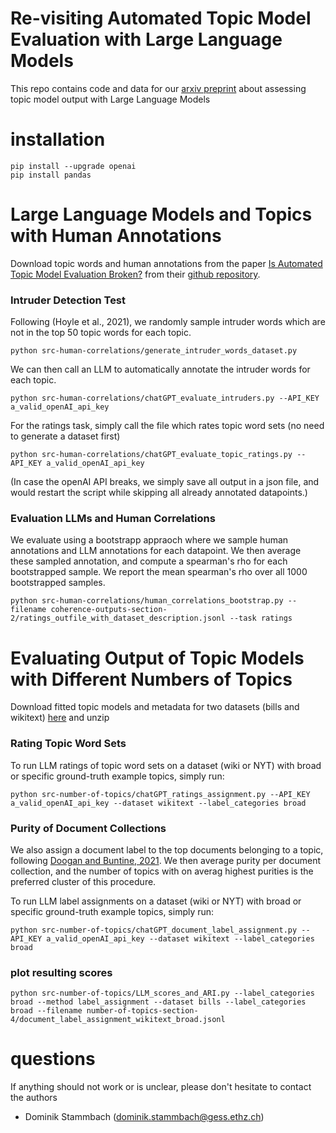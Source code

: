 # Re-visiting Automated Topic Model Evaluation with Large Language Models

This repo contains code and data for our [arxiv preprint](https://aps.arxiv.org/abs/2305.12152) about assessing topic model output with Large Language Models

# installation

```shell
pip install --upgrade openai
pip install pandas
```


# Large Language Models and Topics with Human Annotations

Download topic words and human annotations from the paper [Is Automated Topic Model Evaluation Broken?](https://arxiv.org/abs/2107.02173) from their [github repository](https://github.com/ahoho/topics/blob/dev/data/human/all_data/all_data.json).


### Intruder Detection Test

Following (Hoyle et al., 2021), we randomly sample intruder words which are not in the top 50 topic words for each topic.

```shell
python src-human-correlations/generate_intruder_words_dataset.py 
```

We can then call an LLM to automatically annotate the intruder words for each topic. 

```shell
python src-human-correlations/chatGPT_evaluate_intruders.py --API_KEY a_valid_openAI_api_key
```

For the ratings task, simply call the file which rates topic word sets (no need to generate a dataset first)

```shell
python src-human-correlations/chatGPT_evaluate_topic_ratings.py --API_KEY a_valid_openAI_api_key
```
(In case the openAI API breaks, we simply save all output in a json file, and would restart the script while skipping all already annotated datapoints.)


### Evaluation LLMs and Human Correlations

We evaluate using a bootstrapp appraoch where we sample human annotations and LLM annotations for each datapoint. We then average these sampled annotation, and compute a spearman's rho for each bootstrapped sample. We report the mean spearman's rho over all 1000 bootstrapped samples.

```shell
python src-human-correlations/human_correlations_bootstrap.py --filename coherence-outputs-section-2/ratings_outfile_with_dataset_description.jsonl --task ratings
```



# Evaluating Output of Topic Models with Different Numbers of Topics

Download fitted topic models and metadata for two datasets (bills and wikitext) [here](https://www.dropbox.com/s/huxdloe5l6w2tu5/topic_model_k_selection.zip?dl=0) and unzip

### Rating Topic Word Sets

To run LLM ratings of topic word sets on a dataset (wiki or NYT) with broad or specific ground-truth example topics, simply run:

```shell
python src-number-of-topics/chatGPT_ratings_assignment.py --API_KEY a_valid_openAI_api_key --dataset wikitext --label_categories broad
```

### Purity of Document Collections

We also assign a document label to the top documents belonging to a topic, following [Doogan and Buntine, 2021](https://aclanthology.org/2021.naacl-main.300/). We then average purity per document collection, and the number of topics with on averag highest purities is the preferred cluster of this procedure.

To run LLM label assignments on a dataset (wiki or NYT) with broad or specific ground-truth example topics, simply run:

```shell
python src-number-of-topics/chatGPT_document_label_assignment.py --API_KEY a_valid_openAI_api_key --dataset wikitext --label_categories broad
```

### plot resulting scores

```shell
python src-number-of-topics/LLM_scores_and_ARI.py --label_categories broad --method label_assignment --dataset bills --label_categories broad --filename number-of-topics-section-4/document_label_assignment_wikitext_broad.jsonl
```

# questions

If anything should not work or is unclear, please don't hesitate to contact the authors

* Dominik Stammbach (dominik.stammbach@gess.ethz.ch)
